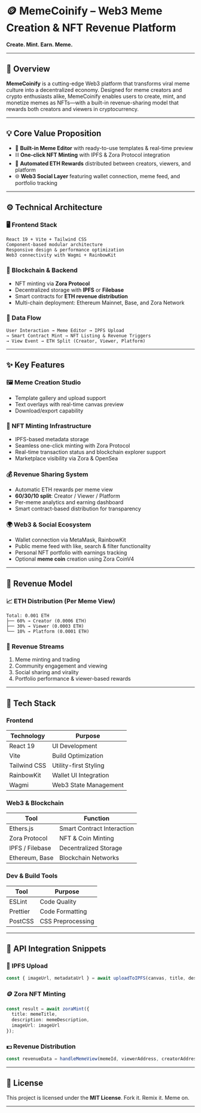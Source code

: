 
# 🪙 MemeCoinify – Web3 Meme Creation & NFT Revenue Platform

**Create. Mint. Earn. Meme.**

---

## 📌 Overview

**MemeCoinify** is a cutting-edge Web3 platform that transforms viral meme culture into a decentralized economy. Designed for meme creators and crypto enthusiasts alike, MemeCoinify enables users to create, mint, and monetize memes as NFTs—with a built-in revenue-sharing model that rewards both creators and viewers in cryptocurrency.

---

## 💡 Core Value Proposition

* 🎨 **Built-in Meme Editor** with ready-to-use templates & real-time preview
* ⛓️ **One-click NFT Minting** with IPFS & Zora Protocol integration
* 💸 **Automated ETH Rewards** distributed between creators, viewers, and platform
* 🌐 **Web3 Social Layer** featuring wallet connection, meme feed, and portfolio tracking

---

## ⚙️ Technical Architecture

### 🖥️ Frontend Stack

```
React 19 + Vite + Tailwind CSS  
Component-based modular architecture  
Responsive design & performance optimization  
Web3 connectivity with Wagmi + RainbowKit  
```

### 🔗 Blockchain & Backend

* NFT minting via **Zora Protocol**
* Decentralized storage with **IPFS** or **Filebase**
* Smart contracts for **ETH revenue distribution**
* Multi-chain deployment: Ethereum Mainnet, Base, and Zora Network

### 🔁 Data Flow

```
User Interaction → Meme Editor → IPFS Upload  
→ Smart Contract Mint → NFT Listing & Revenue Triggers  
→ View Event → ETH Split (Creator, Viewer, Platform)
```

---

## ✨ Key Features

### 🖼 Meme Creation Studio

* Template gallery and upload support
* Text overlays with real-time canvas preview
* Download/export capability

### 🔗 NFT Minting Infrastructure

* IPFS-based metadata storage
* Seamless one-click minting with Zora Protocol
* Real-time transaction status and blockchain explorer support
* Marketplace visibility via Zora & OpenSea

### 💰 Revenue Sharing System

* Automatic ETH rewards per meme view
* **60/30/10 split**: Creator / Viewer / Platform
* Per-meme analytics and earning dashboard
* Smart contract-based distribution for transparency

### 🌍 Web3 & Social Ecosystem

* Wallet connection via MetaMask, RainbowKit
* Public meme feed with like, search & filter functionality
* Personal NFT portfolio with earnings tracking
* Optional **meme coin** creation using Zora CoinV4

---

## 💸 Revenue Model

### 📈 ETH Distribution (Per Meme View)

```
Total: 0.001 ETH
├── 60% → Creator (0.0006 ETH)
├── 30% → Viewer (0.0003 ETH)
└── 10% → Platform (0.0001 ETH)
```

### 🔁 Revenue Streams

1. Meme minting and trading
2. Community engagement and viewing
3. Social sharing and virality
4. Portfolio performance & viewer-based rewards

---

## 🧰 Tech Stack

### Frontend

| Technology   | Purpose               |
| ------------ | --------------------- |
| React 19     | UI Development        |
| Vite         | Build Optimization    |
| Tailwind CSS | Utility-first Styling |
| RainbowKit   | Wallet UI Integration |
| Wagmi        | Web3 State Management |

### Web3 & Blockchain

| Tool            | Function                   |
| --------------- | -------------------------- |
| Ethers.js       | Smart Contract Interaction |
| Zora Protocol   | NFT & Coin Minting         |
| IPFS / Filebase | Decentralized Storage      |
| Ethereum, Base  | Blockchain Networks        |

### Dev & Build Tools

| Tool     | Purpose           |
| -------- | ----------------- |
| ESLint   | Code Quality      |
| Prettier | Code Formatting   |
| PostCSS  | CSS Preprocessing |

---

## 🔌 API Integration Snippets

### 🧾 IPFS Upload

```ts
const { imageUrl, metadataUrl } = await uploadToIPFS(canvas, title, description);
```

### 🪙 Zora NFT Minting

```ts
const result = await zoraMint({
  title: memeTitle,
  description: memeDescription,
  imageUrl: imageUrl
});
```

### 💵 Revenue Distribution

```ts
const revenueData = handleMemeView(memeId, viewerAddress, creatorAddress);
```

---

## 🪪 License

This project is licensed under the **MIT License**.
Fork it. Remix it. Meme on.

---
